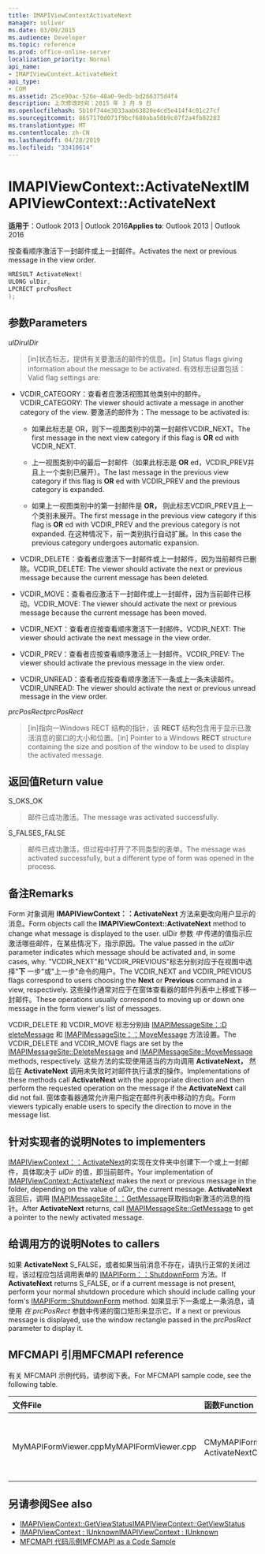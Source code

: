 ```yaml
---
title: IMAPIViewContextActivateNext
manager: soliver
ms.date: 03/09/2015
ms.audience: Developer
ms.topic: reference
ms.prod: office-online-server
localization_priority: Normal
api_name:
- IMAPIViewContext.ActivateNext
api_type:
- COM
ms.assetid: 25ce90ac-526e-48a0-9edb-bd266375d4f4
description: 上次修改时间：2015 年 3 月 9 日
ms.openlocfilehash: 5b10f744e3033aab63820e4cd5e414f4c01c27cf
ms.sourcegitcommit: 8657170d071f9bcf680aba50b9c07f2a4fb82283
ms.translationtype: MT
ms.contentlocale: zh-CN
ms.lasthandoff: 04/28/2019
ms.locfileid: "33410614"
---
```

# <a name="imapiviewcontextactivatenext"></a><span data-ttu-id="1f0e6-103">IMAPIViewContext::ActivateNext</span><span class="sxs-lookup"><span data-stu-id="1f0e6-103">IMAPIViewContext::ActivateNext</span></span>

<span data-ttu-id="1f0e6-104">**适用于**：Outlook 2013 | Outlook 2016</span><span class="sxs-lookup"><span data-stu-id="1f0e6-104">**Applies to**: Outlook 2013 | Outlook 2016</span></span> 
  
<span data-ttu-id="1f0e6-105">按查看顺序激活下一封邮件或上一封邮件。</span><span class="sxs-lookup"><span data-stu-id="1f0e6-105">Activates the next or previous message in the view order.</span></span> 
  
```cpp
HRESULT ActivateNext(
ULONG ulDir,
LPCRECT prcPosRect
);
```

## <a name="parameters"></a><span data-ttu-id="1f0e6-106">参数</span><span class="sxs-lookup"><span data-stu-id="1f0e6-106">Parameters</span></span>

<span data-ttu-id="1f0e6-107">_ulDir_</span><span class="sxs-lookup"><span data-stu-id="1f0e6-107">_ulDir_</span></span>
  
> <span data-ttu-id="1f0e6-108">[in]状态标志，提供有关要激活的邮件的信息。</span><span class="sxs-lookup"><span data-stu-id="1f0e6-108">[in] Status flags giving information about the message to be activated.</span></span> <span data-ttu-id="1f0e6-109">有效标志设置包括：</span><span class="sxs-lookup"><span data-stu-id="1f0e6-109">Valid flag settings are:</span></span>
    
  - <span data-ttu-id="1f0e6-110">VCDIR_CATEGORY：查看者应激活视图其他类别中的邮件。</span><span class="sxs-lookup"><span data-stu-id="1f0e6-110">VCDIR_CATEGORY: The viewer should activate a message in another category of the view.</span></span> <span data-ttu-id="1f0e6-111">要激活的邮件为：</span><span class="sxs-lookup"><span data-stu-id="1f0e6-111">The message to be activated is:</span></span> 
        
    - <span data-ttu-id="1f0e6-112">如果此标志是 OR，则下一视图类别中的第一封邮件VCDIR_NEXT。</span><span class="sxs-lookup"><span data-stu-id="1f0e6-112">The first message in the next view category if this flag is **OR** ed with VCDIR_NEXT.</span></span> 
        
    - <span data-ttu-id="1f0e6-113">上一视图类别中的最后一封邮件（如果此标志是 **OR** ed，VCDIR_PREV并且上一个类别已展开）。</span><span class="sxs-lookup"><span data-stu-id="1f0e6-113">The last message in the previous view category if this flag is **OR** ed with VCDIR_PREV and the previous category is expanded.</span></span> 
        
    - <span data-ttu-id="1f0e6-114">如果上一视图类别中的第一封邮件是 **OR，** 则此标志VCDIR_PREV且上一个类别未展开。</span><span class="sxs-lookup"><span data-stu-id="1f0e6-114">The first message in the previous view category if this flag is **OR** ed with VCDIR_PREV and the previous category is not expanded.</span></span> <span data-ttu-id="1f0e6-115">在这种情况下，前一类别执行自动扩展。</span><span class="sxs-lookup"><span data-stu-id="1f0e6-115">In this case the previous category undergoes automatic expansion.</span></span> 
        
  - <span data-ttu-id="1f0e6-116">VCDIR_DELETE：查看者应激活下一封邮件或上一封邮件，因为当前邮件已删除。</span><span class="sxs-lookup"><span data-stu-id="1f0e6-116">VCDIR_DELETE: The viewer should activate the next or previous message because the current message has been deleted.</span></span> 
        
  - <span data-ttu-id="1f0e6-117">VCDIR_MOVE：查看者应激活下一封邮件或上一封邮件，因为当前邮件已移动。</span><span class="sxs-lookup"><span data-stu-id="1f0e6-117">VCDIR_MOVE: The viewer should activate the next or previous message because the current message has been moved.</span></span> 
        
  - <span data-ttu-id="1f0e6-118">VCDIR_NEXT：查看者应按查看顺序激活下一封邮件。</span><span class="sxs-lookup"><span data-stu-id="1f0e6-118">VCDIR_NEXT: The viewer should activate the next message in the view order.</span></span> 
        
  - <span data-ttu-id="1f0e6-119">VCDIR_PREV：查看者应按查看顺序激活上一封邮件。</span><span class="sxs-lookup"><span data-stu-id="1f0e6-119">VCDIR_PREV: The viewer should activate the previous message in the view order.</span></span> 
        
  - <span data-ttu-id="1f0e6-120">VCDIR_UNREAD：查看者应按查看顺序激活下一条或上一条未读邮件。</span><span class="sxs-lookup"><span data-stu-id="1f0e6-120">VCDIR_UNREAD: The viewer should activate the next or previous unread message in the view order.</span></span> 
    
<span data-ttu-id="1f0e6-121">_prcPosRect_</span><span class="sxs-lookup"><span data-stu-id="1f0e6-121">_prcPosRect_</span></span>
  
> <span data-ttu-id="1f0e6-122">[in]指向一Windows RECT 结构的指针，该 **RECT** 结构包含用于显示已激活消息的窗口的大小和位置。</span><span class="sxs-lookup"><span data-stu-id="1f0e6-122">[in] Pointer to a Windows **RECT** structure containing the size and position of the window to be used to display the activated message.</span></span> 
    
## <a name="return-value"></a><span data-ttu-id="1f0e6-123">返回值</span><span class="sxs-lookup"><span data-stu-id="1f0e6-123">Return value</span></span>

<span data-ttu-id="1f0e6-124">S_OK</span><span class="sxs-lookup"><span data-stu-id="1f0e6-124">S_OK</span></span> 
  
> <span data-ttu-id="1f0e6-125">邮件已成功激活。</span><span class="sxs-lookup"><span data-stu-id="1f0e6-125">The message was activated successfully.</span></span> 
    
<span data-ttu-id="1f0e6-126">S_FALSE</span><span class="sxs-lookup"><span data-stu-id="1f0e6-126">S_FALSE</span></span> 
  
> <span data-ttu-id="1f0e6-127">邮件已成功激活，但过程中打开了不同类型的表单。</span><span class="sxs-lookup"><span data-stu-id="1f0e6-127">The message was activated successfully, but a different type of form was opened in the process.</span></span>
    
## <a name="remarks"></a><span data-ttu-id="1f0e6-128">备注</span><span class="sxs-lookup"><span data-stu-id="1f0e6-128">Remarks</span></span>

<span data-ttu-id="1f0e6-129">Form 对象调用 **IMAPIViewContext：：ActivateNext** 方法来更改向用户显示的消息。</span><span class="sxs-lookup"><span data-stu-id="1f0e6-129">Form objects call the **IMAPIViewContext::ActivateNext** method to change what message is displayed to the user.</span></span> <span data-ttu-id="1f0e6-130">ulDir 参数  _中_ 传递的值指示应激活哪些邮件，在某些情况下，指示原因。</span><span class="sxs-lookup"><span data-stu-id="1f0e6-130">The value passed in the  _ulDir_ parameter indicates which message should be activated and, in some cases, why.</span></span> <span data-ttu-id="1f0e6-131">"VCDIR_NEXT"和"VCDIR_PREVIOUS"标志分别对应于在视图中选择"**下** 一步"或"上一步"命令的用户。</span><span class="sxs-lookup"><span data-stu-id="1f0e6-131">The VCDIR_NEXT and VCDIR_PREVIOUS flags correspond to users choosing the **Next** or **Previous** command in a view, respectively.</span></span> <span data-ttu-id="1f0e6-132">这些操作通常对应于在窗体查看器的邮件列表中上移或下移一封邮件。</span><span class="sxs-lookup"><span data-stu-id="1f0e6-132">These operations usually correspond to moving up or down one message in the form viewer's list of messages.</span></span> 
  
<span data-ttu-id="1f0e6-133">VCDIR_DELETE 和 VCDIR_MOVE 标志分别由 [IMAPIMessageSite：:D eleteMessage](imapimessagesite-deletemessage.md) 和 [IMAPIMessageSite：：MoveMessage](imapimessagesite-movemessage.md) 方法设置。</span><span class="sxs-lookup"><span data-stu-id="1f0e6-133">The VCDIR_DELETE and VCDIR_MOVE flags are set by the [IMAPIMessageSite::DeleteMessage](imapimessagesite-deletemessage.md) and [IMAPIMessageSite::MoveMessage](imapimessagesite-movemessage.md) methods, respectively.</span></span> <span data-ttu-id="1f0e6-134">这些方法的实现使用适当的方向调用 **ActivateNext，** 然后在 **ActivateNext** 调用未失败时对邮件执行请求的操作。</span><span class="sxs-lookup"><span data-stu-id="1f0e6-134">Implementations of these methods call **ActivateNext** with the appropriate direction and then perform the requested operation on the message if the **ActivateNext** call did not fail.</span></span> <span data-ttu-id="1f0e6-135">窗体查看器通常允许用户指定在邮件列表中移动的方向。</span><span class="sxs-lookup"><span data-stu-id="1f0e6-135">Form viewers typically enable users to specify the direction to move in the message list.</span></span> 
  
## <a name="notes-to-implementers"></a><span data-ttu-id="1f0e6-136">针对实现者的说明</span><span class="sxs-lookup"><span data-stu-id="1f0e6-136">Notes to implementers</span></span>

<span data-ttu-id="1f0e6-137">[IMAPIViewContext：：ActivateNext](imapiviewcontext-activatenext.md)的实现在文件夹中创建下一个或上一封邮件，具体取决于 _ulDir_ 的值，即当前邮件。</span><span class="sxs-lookup"><span data-stu-id="1f0e6-137">Your implementation of [IMAPIViewContext::ActivateNext](imapiviewcontext-activatenext.md) makes the next or previous message in the folder, depending on the value of  _ulDir_, the current message.</span></span> <span data-ttu-id="1f0e6-138">**ActivateNext** 返回后，调用 [IMAPIMessageSite：：GetMessage](imapimessagesite-getmessage.md)获取指向新激活的消息的指针。</span><span class="sxs-lookup"><span data-stu-id="1f0e6-138">After **ActivateNext** returns, call [IMAPIMessageSite::GetMessage](imapimessagesite-getmessage.md) to get a pointer to the newly activated message.</span></span> 
  
## <a name="notes-to-callers"></a><span data-ttu-id="1f0e6-139">给调用方的说明</span><span class="sxs-lookup"><span data-stu-id="1f0e6-139">Notes to callers</span></span>

<span data-ttu-id="1f0e6-140">如果 **ActivateNext** S_FALSE，或者如果当前消息不存在，请执行正常的关闭过程，该过程应包括调用表单的 [IMAPIForm：：ShutdownForm](imapiform-shutdownform.md) 方法。</span><span class="sxs-lookup"><span data-stu-id="1f0e6-140">If **ActivateNext** returns S_FALSE, or if a current message is not present, perform your normal shutdown procedure which should include calling your form's [IMAPIForm::ShutdownForm](imapiform-shutdownform.md) method.</span></span> <span data-ttu-id="1f0e6-141">如果显示下一条或上一条消息，请使用  _在 prcPosRect_ 参数中传递的窗口矩形来显示它。</span><span class="sxs-lookup"><span data-stu-id="1f0e6-141">If a next or previous message is displayed, use the window rectangle passed in the  _prcPosRect_ parameter to display it.</span></span> 
  
## <a name="mfcmapi-reference"></a><span data-ttu-id="1f0e6-142">MFCMAPI 引用</span><span class="sxs-lookup"><span data-stu-id="1f0e6-142">MFCMAPI reference</span></span>

<span data-ttu-id="1f0e6-143">有关 MFCMAPI 示例代码，请参阅下表。</span><span class="sxs-lookup"><span data-stu-id="1f0e6-143">For MFCMAPI sample code, see the following table.</span></span>
  
|<span data-ttu-id="1f0e6-144">**文件**</span><span class="sxs-lookup"><span data-stu-id="1f0e6-144">**File**</span></span>|<span data-ttu-id="1f0e6-145">**函数**</span><span class="sxs-lookup"><span data-stu-id="1f0e6-145">**Function**</span></span>|<span data-ttu-id="1f0e6-146">**备注**</span><span class="sxs-lookup"><span data-stu-id="1f0e6-146">**Comment**</span></span>|
|:-----|:-----|:-----|
|<span data-ttu-id="1f0e6-147">MyMAPIFormViewer.cpp</span><span class="sxs-lookup"><span data-stu-id="1f0e6-147">MyMAPIFormViewer.cpp</span></span>  <br/> |<span data-ttu-id="1f0e6-148">CMyMAPIFormViewer：：ActivateNext</span><span class="sxs-lookup"><span data-stu-id="1f0e6-148">CMyMAPIFormViewer::ActivateNext</span></span>  <br/> |<span data-ttu-id="1f0e6-149">MFCMAPI 在此函数中实现 **IMAPIViewContext：：ActivateNext** 方法。</span><span class="sxs-lookup"><span data-stu-id="1f0e6-149">MFCMAPI implements the **IMAPIViewContext::ActivateNext** method in this function.</span></span>  <br/> |
   
## <a name="see-also"></a><span data-ttu-id="1f0e6-150">另请参阅</span><span class="sxs-lookup"><span data-stu-id="1f0e6-150">See also</span></span>

- [<span data-ttu-id="1f0e6-151">IMAPIViewContext::GetViewStatus</span><span class="sxs-lookup"><span data-stu-id="1f0e6-151">IMAPIViewContext::GetViewStatus</span></span>](imapiviewcontext-getviewstatus.md)
- [<span data-ttu-id="1f0e6-152">IMAPIViewContext : IUnknown</span><span class="sxs-lookup"><span data-stu-id="1f0e6-152">IMAPIViewContext : IUnknown</span></span>](imapiviewcontextiunknown.md)
- [<span data-ttu-id="1f0e6-153">MFCMAPI 代码示例</span><span class="sxs-lookup"><span data-stu-id="1f0e6-153">MFCMAPI as a Code Sample</span></span>](mfcmapi-as-a-code-sample.md)

